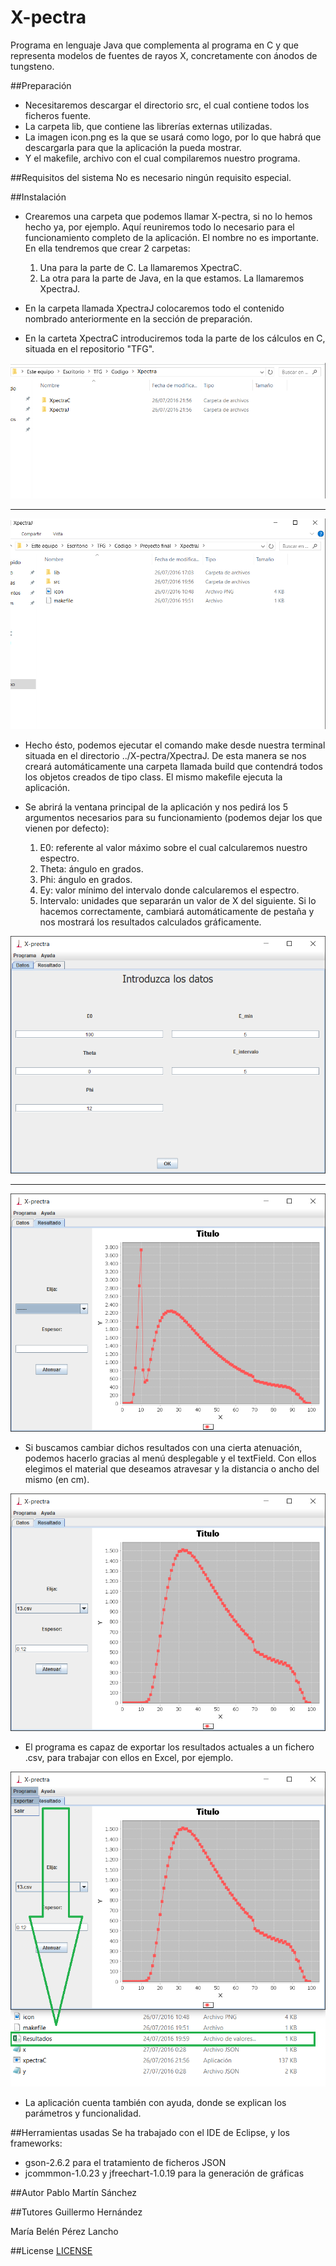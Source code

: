 # X-pectra
Programa en lenguaje Java que complementa al programa en C y que representa modelos de fuentes de rayos X, concretamente con ánodos de tungsteno.

##Preparación
* Necesitaremos descargar el directorio src, el cual contiene todos los ficheros fuente.
* La carpeta lib, que contiene las librerías externas utilizadas.
* La imagen icon.png es la que se usará como logo, por lo que habrá que descargarla para que la aplicación la pueda mostrar.
* Y el makefile, archivo con el cual compilaremos nuestro programa.

##Requisitos del sistema
No es necesario ningún requisito especial.

##Instalación
* Crearemos una carpeta que podemos llamar X-pectra, si no lo hemos hecho ya, por ejemplo. Aquí reuniremos todo lo necesario para el funcionamiento completo de la aplicación. El nombre no es importante. En ella tendremos que crear 2 carpetas:
  1. Una para la parte de C. La llamaremos XpectraC.
  2. La otra para la parte de Java, en la que estamos. La llamaremos XpectraJ.
    
* En la carpeta llamada XpectraJ colocaremos todo el contenido nombrado anteriormente en la sección de preparación.
* En la carteta XpectraC introduciremos toda la parte de los cálculos en C, situada en el repositorio "TFG".

![Screenshot](/Images/1.png)

- - - -
 
![Screenshot](/Images/2.png)

* Hecho ésto, podemos ejecutar el comando make desde nuestra terminal situada en el directorio ../X-pectra/XpectraJ. De esta manera se nos creará automáticamente una carpeta llamada build que contendrá todos los objetos creados de tipo class. El mismo makefile ejecuta la aplicación.

* Se abrirá la ventana principal de la aplicación y nos pedirá los 5 argumentos necesarios para su funcionamiento (podemos dejar los que vienen por defecto):
  1. E0: referente al valor máximo sobre el cual calcularemos nuestro espectro.
  2. Theta: ángulo en grados.
  3. Phi: ángulo en grados.
  4. Ey: valor mínimo del intervalo donde calcularemos el espectro.
  5. Intervalo: unidades que separarán un valor de X del siguiente.
  Si lo hacemos correctamente, cambiará automáticamente de pestaña y nos mostrará los resultados calculados gráficamente.

![Screenshot](/Images/3.png)

- - - - 

![Screenshot](/Images/4.png)

* Si buscamos cambiar dichos resultados con una cierta atenuación, podemos hacerlo gracias al menú desplegable y el textField. Con ellos elegimos el material que deseamos atravesar y la distancia o ancho del mismo (en cm).

![Screenshot](/Images/5.png)

* El programa es capaz de exportar los resultados actuales a un fichero .csv, para trabajar con ellos en Excel, por ejemplo.

![Screenshot](/Images/6.png)

* La aplicación cuenta también con ayuda, donde se explican los parámetros y funcionalidad.

##Herramientas usadas
Se ha trabajado con el IDE de Eclipse, y los frameworks:
  * gson-2.6.2 para el tratamiento de ficheros JSON
  * jcommmon-1.0.23 y jfreechart-1.0.19 para la generación de gráficas

##Autor
Pablo Martín Sánchez

##Tutores
Guillermo Hernández

María Belén Pérez Lancho

##License
[LICENSE](https://raw.githubusercontent.com/Pabloms94/Interfaz/master/LICENSE.txt)
